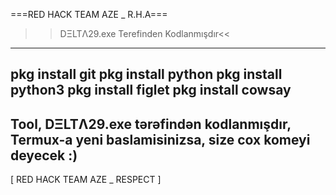 ===RED HACK TEAM AZE _ R.H.A===
>>DΞLTΛ29.exe Terefinden Kodlanmışdır<<
----------------------------------------------------------------------
pkg install git
pkg install python
pkg install python3
pkg install figlet
pkg install cowsay
----------------------------------------------------------------------
Tool, DΞLTΛ29.exe tərəfindən kodlanmışdır,
Termux-a yeni baslamisinizsa, size cox komeyi deyecek :)
----------------------------------------------------------------------
[ RED HACK TEAM AZE _ RESPECT ]
